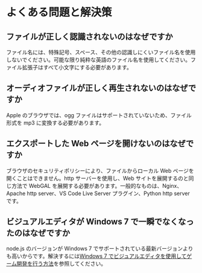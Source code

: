 # よくある問題と解決策

## ファイルが正しく認識されないのはなぜですか

ファイル名には、特殊記号、スペース、その他の認識しにくいファイル名を使用しないでください。可能な限り純粋な英語のファイル名を使用してください。ファイル拡張子はすべて小文字にする必要があります。

## オーディオファイルが正しく再生されないのはなぜですか

Apple のブラウザでは、ogg ファイルはサポートされていないため、ファイル形式を mp3 に変換する必要があります。

## エクスポートした Web ページを開けないのはなぜですか

ブラウザのセキュリティポリシーにより、ファイルからローカル Web ページを開くことはできません。http サーバーを使用し、Web サイトを展開するのと同じ方法で WebGAL を展開する必要があります。一般的なものは、Nginx、Apache http server、VS Code Live Server プラグイン、Python http server です。

## ビジュアルエディタが Windows 7 で一瞬でなくなったのはなぜですか

node.js のバージョンが Windows 7 でサポートされている最新バージョンよりも高いからです。解決するには[Windows 7 でビジュアルエディタを使用してゲーム開発を行う方法](./win7)を参照してください。
